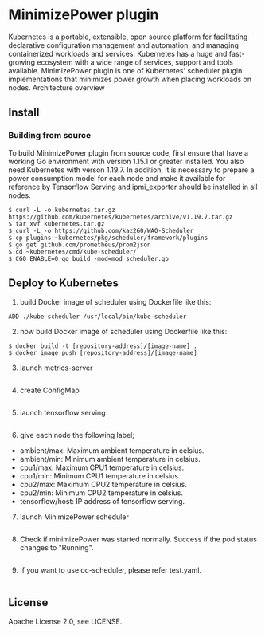 # MinimizePower plugin
Kubernetes is a portable, extensible, open source platform for facilitating declarative configuration management and automation, and managing containerized workloads and services. Kubernetes has a huge and fast-growing ecosystem with a wide range of services, support and tools available.
MinimizePower plugin is one of Kubernetes' scheduler plugin implementations that minimizes power growth when placing workloads on nodes.
Architecture overview

## Install
### Building from source
To build MinimizePower plugin from source code, first ensure that have a working Go environment with version 1.15.1 or greater installed. You also  need Kubernetes  with verson 1.19.7.
In addition, it is necessary to prepare a power consumption model for each node and make it available for reference by Tensorflow Serving and ipmi_exporter should be installed in all nodes.
```
$ curl -L -o kubernetes.tar.gz https://github.com/kubernetes/kubernetes/archive/v1.19.7.tar.gz
$ tar xvf kubernetes.tar.gz
$ curl -L -o https://github.com/kaz260/WAO-Scheduler
$ cp plugins ~kubernetes/pkg/scheduler/framework/plugins
$ go get github.com/prometheus/prom2json
$ cd ~kubernetes/cmd/kube-scheduler/
$ CG0_ENABLE=0 go build -mod=mod scheduler.go
```
## Deploy to Kubernetes
1. build Docker image of scheduler using Dockerfile like this:
```ROM busybox
ADD ./kube-scheduler /usr/local/bin/kube-scheduler
```
2. now build Docker image of scheduler using Dockerfile like this:
```
$ docker build -t [repository-address]/[image-name] .
$ docker image push [repository-address]/[image-name]
```
3. launch metrics-server
```$ kubectl apply -f https://github.com/kubernetes-sigs/metrics-server/releases/latest/download/components.yaml
```
4. create ConfigMap
```$ kubectl create -f oc_configmap.yaml
```
5. launch tensorflow serving
```$ kubectl create -f tensorflow-server-dep.yaml
```
6. give each node the following label;
- ambient/max: Maximum ambient temperature in celsius.
- ambient/min: Minimum ambient temperature in celsius.
- cpu1/max: Maximum CPU1 temperature in celsius.
- cpu1/min: Minimum CPU1 temperature in celsius.
- cpu2/max: Maximum CPU2 temperature in celsius.
- cpu2/min: Minimum CPU2 temperature in celsius.
- tensorflow/host: IP address of tensorflow serving.

7. launch MinimizePower scheduler
```$ kubectl create -f oc-scheduler-deployment.yaml
```
8. Check if minimizePower was started normally. Success if the pod status changes to "Running".
```$ kubectl get pod -n kube-system -o wide | grep oc-scheduler
```
9. If you want to use oc-scheduler, please refer test.yaml.
```$ kubectl apply -f test.yaml
```
## License
Apache License 2.0, see LICENSE.
